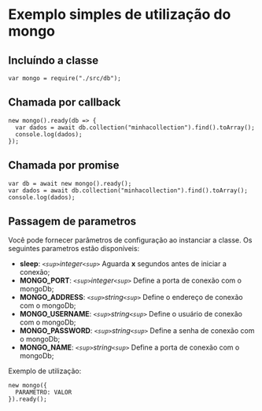 # Exemplo simples de utilização do mongo

## Incluíndo a classe

```node
var mongo = require("./src/db");
```

## Chamada por callback

```node
new mongo().ready(db => {
  var dados = await db.collection("minhacollection").find().toArray();
  console.log(dados);
});
```

## Chamada por promise

```node
var db = await new mongo().ready();
var dados = await db.collection("minhacollection").find().toArray();
console.log(dados);
```

## Passagem de parametros

Você pode fornecer parâmetros de configuração ao instanciar a classe. Os seguintes parametros estão disponíveis:

* **sleep**: *`<sup>`integer`<sup>`* Aguarda **x** segundos antes de iniciar a conexão;
* **MONGO_PORT**: *`<sup>`integer`<sup>`* Define a porta de conexão com o mongoDb;
* **MONGO_ADDRESS**: *`<sup>`string`<sup>`* Define o endereço de conexão com o mongoDb;
* **MONGO_USERNAME**: *`<sup>`string`<sup>`* Define o usuário de conexão com o mongoDb;
* **MONGO_PASSWORD**: *`<sup>`string`<sup>`* Define a senha de conexão com o mongoDb;
* **MONGO_NAME**: *`<sup>`string`<sup>`* Define a porta de conexão com o mongoDb;

Exemplo de utilização:

```node
new mongo({
  PARAMETRO: VALOR
}).ready();
```
